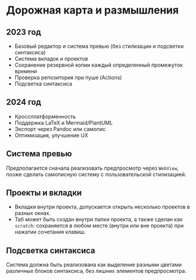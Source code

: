 # Дорожная карта и размышления

## 2023 год

- Базовый редактор и система превью (без стилизации и подсветки синтаксиса)
- Система вкладок и проектов 
- Сохранение резервной копии каждый определенный промежуток времени
- Проверка репозитория при пуше (Actions)
- Подсветка синтаксиса

## 2024 год

- Кроссплатформенность
- Поддержка LaTeX и Mermaid/PlantUML
- Экспорт через Pandoc или самопис
- Оптимизация, улучшение UX

## Система превью

Предполагается сначала реализовать предпросмотр через `WebView`, позже сделать самописную систему с пользовательской стилизацией.

## Проекты и вкладки

- Вкладки внутри проекта, допускается открыть несколько проектов в разных окнах.
- Таб может быть создан внутри папки проекта, а также сделан как `scratch`: сохраняется в любом месте (внутри или вне проекта) при нажатии сочетания клавиш.

## Подсветка синтаксиса

Система должна быть реализована как выделение разными цветами различных блоков синтаксиса, без лишних элементов предпросмотра.
